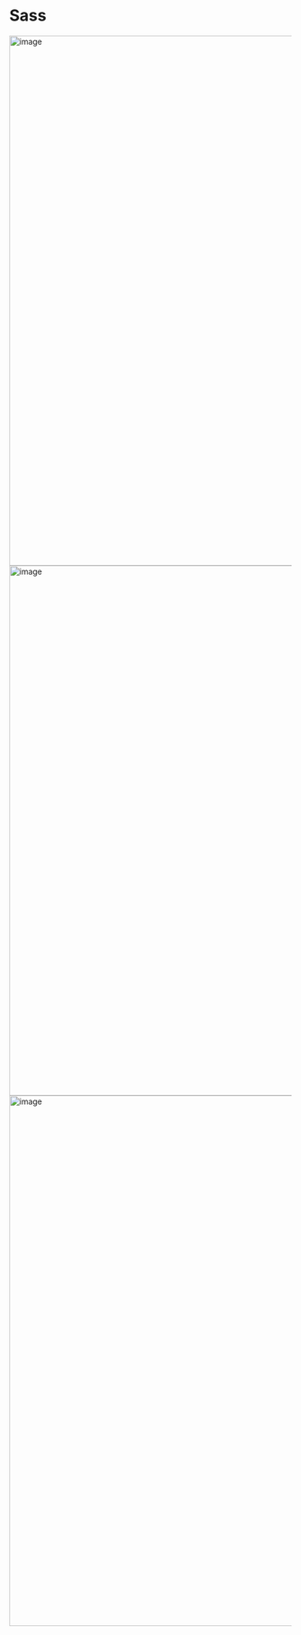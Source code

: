 # Sass

<img width="947" alt="image" src="https://user-images.githubusercontent.com/81116683/164943851-cf3635a0-373d-43f5-a7c2-83f6ec9c74c0.png">
<img width="947" alt="image" src="https://user-images.githubusercontent.com/81116683/164943933-3c3514f0-0581-413d-aca0-7b3dfb96499c.png">
<img width="948" alt="image" src="https://user-images.githubusercontent.com/81116683/164943923-f35a4b35-4e1e-437c-810e-ba1ba5353647.png">

